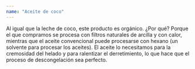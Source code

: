 ```yaml
---
name: "Aceite de coco"
---
```


Al igual que la leche de coco, este producto es orgánico. ¿Por qué? Porque el que compramos se procesa con filtros naturales de arcilla y con calor, mientras que el aceite convencional puede procesarse con hexano (un solvente para procesar los aceites). El aceite lo necesitamos para la cremosidad del helado y para ralentizar el derretimiento, lo que hace que el proceso de descongelación sea perfecto.
